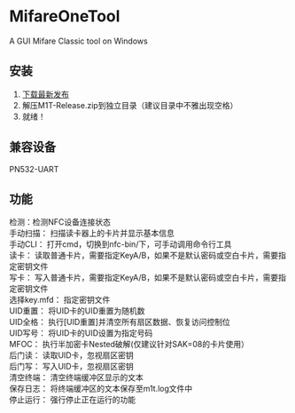 # MifareOneTool
A GUI Mifare Classic tool on Windows

## 安装
1. [下载最新发布](https://github.com/xcicode/MifareOneTool/releases/latest)
2. 解压M1T-Release.zip到独立目录（建议目录中不雅出现空格）
3. 就绪！

## 兼容设备
PN532-UART

## 功能
检测：检测NFC设备连接状态  
手动扫描： 扫描读卡器上的卡片并显示基本信息  
手动CLI： 打开cmd，切换到nfc-bin/下，可手动调用命令行工具  
读卡： 读取普通卡片，需要指定KeyA/B，如果不是默认密码或空白卡片，需要指定密钥文件  
写卡： 写入普通卡片，需要指定KeyA/B，如果不是默认密码或空白卡片，需要指定密钥文件  
选择key.mfd： 指定密钥文件  
UID重置： 将UID卡的UID重置为随机数  
UID全格： 执行[UID重置]并清空所有扇区数据、恢复访问控制位  
UID写号： 将UID卡的UID设置为指定号码  
MFOC： 执行半加密卡Nested破解(仅建议针对SAK=08的卡片使用）  
后门读： 读取UID卡，忽视扇区密钥  
后门写： 写入UID卡，忽视扇区密钥  
清空终端： 清空终端缓冲区显示的文本  
保存日志： 将终端缓冲区的文本保存至m1t.log文件中  
停止运行： 强行停止正在运行的功能  
